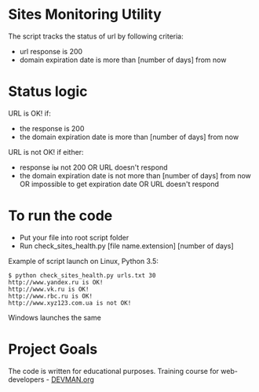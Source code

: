 # Sites Monitoring Utility

The script tracks the status of url by following criteria:
* url response is 200
* domain expiration date is more than [number of days] from now

# Status logic

URL is OK! if:
* the response is 200
* the domain expiration date is more than [number of days] from now

URL is not OK! if either:
* response iы not 200
OR URL doesn't respond
* the domain expiration date is not more than [number of days] from now
OR impossible to get expiration date
OR URL doesn't respond

# To run the code

* Put your file into root script folder
* Run check_sites_health.py [file name.extension] [number of days]

Example of script launch on Linux, Python 3.5:
```
$ python check_sites_health.py urls.txt 30
http://www.yandex.ru is OK!
http://www.vk.ru is OK!
http://www.rbc.ru is OK!
http://www.xyz123.com.ua is not OK!
```
Windows launches the same

# Project Goals

The code is written for educational purposes. Training course for web-developers - [DEVMAN.org](https://devman.org)
